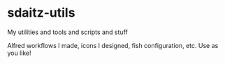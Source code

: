 sdaitz-utils
============

My utilities and tools and scripts and stuff

Alfred workflows I made, icons I designed, fish configuration, etc. Use as you like!